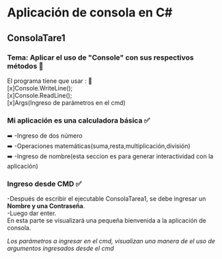 # Aplicación de consola en C#
## ConsolaTare1 
### Tema: Aplicar el uso de "Console" con sus respectivos métodos :large_blue_circle: 

El programa tiene que usar : :scroll: \
[x]Console.WriteLine(); \
[x]Console.ReadLine(); \
[x]Args(Ingreso de parámetros en el cmd) 

### Mi aplicación es una calculadora básica :white_check_mark: 
:arrow_right: -Ingreso de dos número \
:arrow_right: -Operaciones matemáticas(suma,resta,multiplicación,división) \
:arrow_right: -Ingreso de nombre(esta seccion es para generar interactividad con la aplicación) 

### Ingreso desde CMD :white_check_mark: 
-Después de escribir el ejecutable ConsolaTarea1, se debe ingresar un **Nombre y una Contraseña**. \
-Luego dar enter. \
En esta parte se visualizará una pequeña bienvenida a la aplicación de consola. 

*Los parámetros a ingresar en el cmd, visualizan una manera de el uso de argumentos ingresados desde el cmd*


